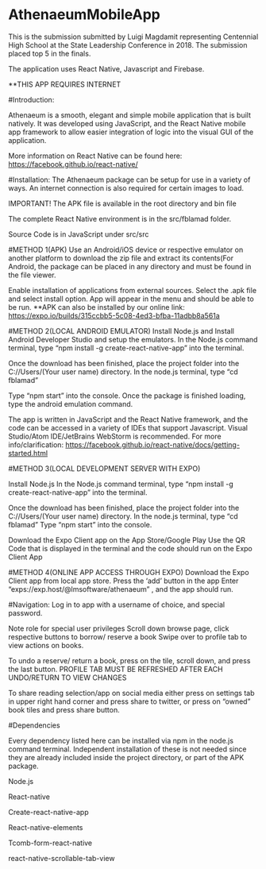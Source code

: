 # AthenaeumMobileApp
This is the submission submitted by Luigi Magdamit representing Centennial High School at the State Leadership Conference in 2018.
The submission placed top 5 in the finals.

The application uses React Native, Javascript and Firebase.

**THIS APP REQUIRES INTERNET

#Introduction:

Athenaeum is a smooth, elegant and simple mobile application that is built natively. It was developed using JavaScript, and the React Native mobile app framework to allow easier integration of logic into the visual GUI of the application.

More information on React Native can be found here: https://facebook.github.io/react-native/

#Installation:
	The Athenaeum package can be setup for use in a variety of ways. An internet connection is also required for certain images to load.

  IMPORTANT! The APK file is available in the root directory and bin file

  The complete React Native environment is in the src/fblamad folder.

  Source Code is in JavaScript under src/src

#METHOD 1(APK)
Use an Android/iOS device or respective emulator on another platform to download the zip file and extract its contents(For Android, the package can be placed in any directory and must be found in the file viewer.

Enable installation of applications from external sources.
Select the .apk file and select install option.
App will appear in the menu and should be able to be run.
**APK can also be installed by our online link:
https://expo.io/builds/315ccbb5-5c08-4ed3-bfba-11adbb8a561a

#METHOD 2(LOCAL ANDROID EMULATOR)
Install Node.js and
Install Android Developer Studio and setup the emulators.
In the Node.js command terminal, type “npm install -g create-react-native-app” into the terminal.

Once the download has been finished, place the project folder into the C://Users/(Your user name) directory.
In the node.js terminal, type “cd fblamad”

Type “npm start” into the console.
Once the package is finished loading, type the android emulation command.

The app is written in JavaScript and the React Native framework, and the code can be accessed in a variety of IDEs that support Javascript. Visual Studio/Atom IDE/JetBrains WebStorm is recommended.
For more info/clarification: https://facebook.github.io/react-native/docs/getting-started.html

#METHOD 3(LOCAL DEVELOPMENT SERVER WITH EXPO)

Install Node.js
In the Node.js command terminal, type “npm install -g create-react-native-app” into the terminal.

Once the download has been finished, place the project folder into the C://Users/(Your user name) directory.
In the node.js terminal, type “cd fblamad”
Type “npm start” into the console.

Download the Expo Client app on the App Store/Google Play
Use the QR Code that is displayed in the terminal and the code should run on the Expo Client App

#METHOD 4(ONLINE APP ACCESS THROUGH EXPO)
Download the Expo Client app from local app store.
Press the ‘add’ button in the app
Enter “exps://exp.host/@lmsoftware/athenaeum” , and the app should run.

#Navigation:
Log in to app with a username of choice, and special password.

 Note role for special user privileges
Scroll down browse page, click respective buttons to borrow/ reserve a book
Swipe over to profile tab to view actions on books.

To undo a reserve/ return a book, press on the tile, scroll down, and press the last button.
PROFILE TAB MUST BE REFRESHED AFTER EACH UNDO/RETURN TO VIEW CHANGES

To share reading selection/app on social media either press on settings tab in upper right hand corner and press share to twitter, or press on “owned” book tiles and press share button.

#Dependencies

Every dependency listed here can be installed via npm in the node.js command terminal. Independent installation of these is not needed since they are already included inside the project directory, or part of the APK package.

Node.js

React-native

Create-react-native-app

React-native-elements


Tcomb-form-react-native

react-native-scrollable-tab-view
